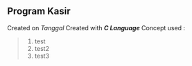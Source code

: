 ## Program Kasir
Created on _Tanggal_
Created with _**C Language**_
Concept used :
> 1. test
> 2. test2
> 3. test3
